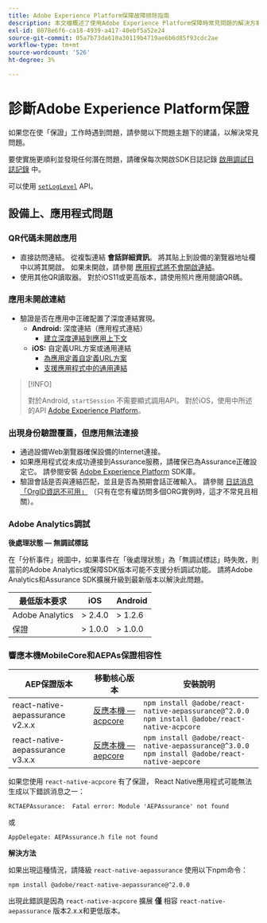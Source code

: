 ```yaml
---
title: Adobe Experience Platform保障故障排除指南
description: 本文檔概述了使用Adobe Experience Platform保障時常見問題的解決方案。
exl-id: 8078e6f6-ca18-4939-a417-40ebf5a52e24
source-git-commit: 05a7b73da610a30119b4719ae6b6d85f93cdc2ae
workflow-type: tm+mt
source-wordcount: '526'
ht-degree: 3%

---
```


# 診斷Adobe Experience Platform保證

如果您在使「保證」工作時遇到問題，請參閱以下問題主題下的建議，以解決常見問題。

要使實施更順利並發現任何潛在問題，請確保每次開啟SDK日誌記錄 [啟用調試日誌記錄](https://developer.adobe.com/client-sdks/documentation/getting-started/enable-debug-logging/) 中。

可以使用 [`setLogLevel`](https://developer.adobe.com/client-sdks/documentation/mobile-core/api-reference/#setloglevel) API。

## 設備上、應用程式問題

### QR代碼未開啟應用

* 直接訪問連結。 從複製連結 **會話詳細資訊**。 將其貼上到設備的瀏覽器地址欄中以將其開啟。 如果未開啟，請參閱 [應用程式將不會開啟連結](#app-does-not-open-link)。
* 使用其他QR讀取器。 對於iOS11或更高版本，請使用照片應用閱讀QR碼。

### 應用未開啟連結

* 驗證是否在應用中正確配置了深度連結實現。
   * **Android:** 深度連結（應用程式連結）
      * [建立深度連結到應用上下文](https://developer.android.com/training/app-links/deep-linking)
   * **iOS:** 自定義URL方案或通用連結
      * [為應用定義自定義URL方案](https://developer.apple.com/documentation/uikit/inter-process_communication/allowing_apps_and_websites_to_link_to_your_content/defining_a_custom_url_scheme_for_your_app)
      * [支援應用程式中的通用連結](https://developer.apple.com/documentation/uikit/inter-process_communication/allowing_apps_and_websites_to_link_to_your_content/supporting_universal_links_in_your_app)

>[!INFO]
>
>對於Android, `startSession` 不需要顯式調用API。 對於iOS，使用中所述的API [Adobe Experience Platform](https://developer.adobe.com/client-sdks/documentation/platform-assurance-sdk/#register-aepassurance-with-mobile-core)。

### 出現身份驗證覆蓋，但應用無法連接

* 通過設備Web瀏覽器確保設備的Internet連接。
* 如果應用程式從未成功連接到Assurance服務，請確保已為Assurance正確設定它。 請參閱安裝 [Adobe Experience Platform](./tutorials/implement-assurance.md) SDK庫。
* 驗證會話是否與連結匹配，並且是否為預期會話正確輸入。 請參閱 [日誌消息「OrgID資訊不可用」](https://developer.adobe.com/client-sdks/documentation/platform-assurance-sdk/common-issues/#orgid-information-is-not-available) （只有在您有權訪問多個ORG實例時，這才不常見且相關）。

### Adobe Analytics調試

**後處理狀態 — 無調試標誌**

在「分析事件」視圖中，如果事件在「後處理狀態」為「無調試標誌」時失敗，則當前的Adobe Analytics或保障SDK版本可能不支援分析調試功能。
請將Adobe Analytics和Assurance SDK擴展升級到最新版本以解決此問題。

| 最低版本要求 | iOS | Android |
| --------------------------- | --- | ------- |
| Adobe Analytics | > 2.4.0 | > 1.2.6 |
| 保證 | > 1.0.0 | > 1.0.0 |

### 響應本機MobileCore和AEPAs保證相容性

| AEP保證版本 | 移動核心版本 | 安裝說明 |
| --------------------- | ------------------- | ------------------- |
| react-native-aepassurance v2.x.x | [反應本機 — acpcore](https://www.npmjs.com/package/@adobe/react-native-acpcore) | `npm install @adobe/react-native-aepassurance@^2.0.0` <br/>`npm install @adobe/react-native-acpcore` |
| react-native-aepassurance v3.x.x | [反應本機 — aepcore](https://www.npmjs.com/package/@adobe/react-native-aepcore) | `npm install @adobe/react-native-aepassurance@^3.0.0` <br/>`npm install @adobe/react-native-aepcore` |

如果您使用 `react-native-acpcore` 有了保證， React Native應用程式可能無法生成以下錯誤消息之一：

```
RCTAEPAssurance:  Fatal error: Module 'AEPAssurance' not found
```

或

```
AppDelegate: AEPAssurance.h file not found
```

**解決方法**

如果出現這種情況，請降級 `react-native-aepassurance` 使用以下npm命令：

```shell
npm install @adobe/react-native-aepassurance@^2.0.0
```

出現此錯誤是因為 `react-native-acpcore` 擴展 **僅** 相容 `react-native-aepassurance` 版本2.x.x和更低版本。
